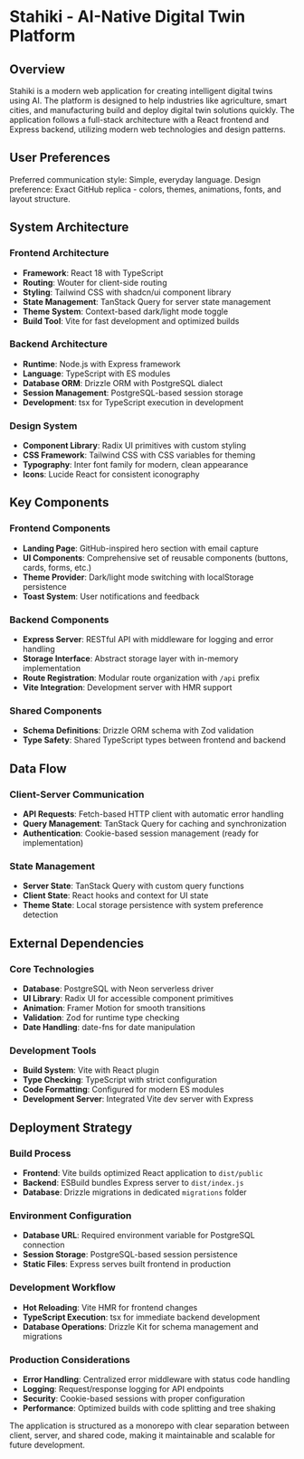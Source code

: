 # Stahiki - AI-Native Digital Twin Platform

## Overview

Stahiki is a modern web application for creating intelligent digital twins using AI. The platform is designed to help industries like agriculture, smart cities, and manufacturing build and deploy digital twin solutions quickly. The application follows a full-stack architecture with a React frontend and Express backend, utilizing modern web technologies and design patterns.

## User Preferences

Preferred communication style: Simple, everyday language.
Design preference: Exact GitHub replica - colors, themes, animations, fonts, and layout structure.

## System Architecture

### Frontend Architecture
- **Framework**: React 18 with TypeScript
- **Routing**: Wouter for client-side routing
- **Styling**: Tailwind CSS with shadcn/ui component library
- **State Management**: TanStack Query for server state management
- **Theme System**: Context-based dark/light mode toggle
- **Build Tool**: Vite for fast development and optimized builds

### Backend Architecture
- **Runtime**: Node.js with Express framework
- **Language**: TypeScript with ES modules
- **Database ORM**: Drizzle ORM with PostgreSQL dialect
- **Session Management**: PostgreSQL-based session storage
- **Development**: tsx for TypeScript execution in development

### Design System
- **Component Library**: Radix UI primitives with custom styling
- **CSS Framework**: Tailwind CSS with CSS variables for theming
- **Typography**: Inter font family for modern, clean appearance
- **Icons**: Lucide React for consistent iconography

## Key Components

### Frontend Components
- **Landing Page**: GitHub-inspired hero section with email capture
- **UI Components**: Comprehensive set of reusable components (buttons, cards, forms, etc.)
- **Theme Provider**: Dark/light mode switching with localStorage persistence
- **Toast System**: User notifications and feedback

### Backend Components
- **Express Server**: RESTful API with middleware for logging and error handling
- **Storage Interface**: Abstract storage layer with in-memory implementation
- **Route Registration**: Modular route organization with `/api` prefix
- **Vite Integration**: Development server with HMR support

### Shared Components
- **Schema Definitions**: Drizzle ORM schema with Zod validation
- **Type Safety**: Shared TypeScript types between frontend and backend

## Data Flow

### Client-Server Communication
- **API Requests**: Fetch-based HTTP client with automatic error handling
- **Query Management**: TanStack Query for caching and synchronization
- **Authentication**: Cookie-based session management (ready for implementation)

### State Management
- **Server State**: TanStack Query with custom query functions
- **Client State**: React hooks and context for UI state
- **Theme State**: Local storage persistence with system preference detection

## External Dependencies

### Core Technologies
- **Database**: PostgreSQL with Neon serverless driver
- **UI Library**: Radix UI for accessible component primitives
- **Animation**: Framer Motion for smooth transitions
- **Validation**: Zod for runtime type checking
- **Date Handling**: date-fns for date manipulation

### Development Tools
- **Build System**: Vite with React plugin
- **Type Checking**: TypeScript with strict configuration
- **Code Formatting**: Configured for modern ES modules
- **Development Server**: Integrated Vite dev server with Express

## Deployment Strategy

### Build Process
- **Frontend**: Vite builds optimized React application to `dist/public`
- **Backend**: ESBuild bundles Express server to `dist/index.js`
- **Database**: Drizzle migrations in dedicated `migrations` folder

### Environment Configuration
- **Database URL**: Required environment variable for PostgreSQL connection
- **Session Storage**: PostgreSQL-based session persistence
- **Static Files**: Express serves built frontend in production

### Development Workflow
- **Hot Reloading**: Vite HMR for frontend changes
- **TypeScript Execution**: tsx for immediate backend development
- **Database Operations**: Drizzle Kit for schema management and migrations

### Production Considerations
- **Error Handling**: Centralized error middleware with status code handling
- **Logging**: Request/response logging for API endpoints
- **Security**: Cookie-based sessions with proper configuration
- **Performance**: Optimized builds with code splitting and tree shaking

The application is structured as a monorepo with clear separation between client, server, and shared code, making it maintainable and scalable for future development.